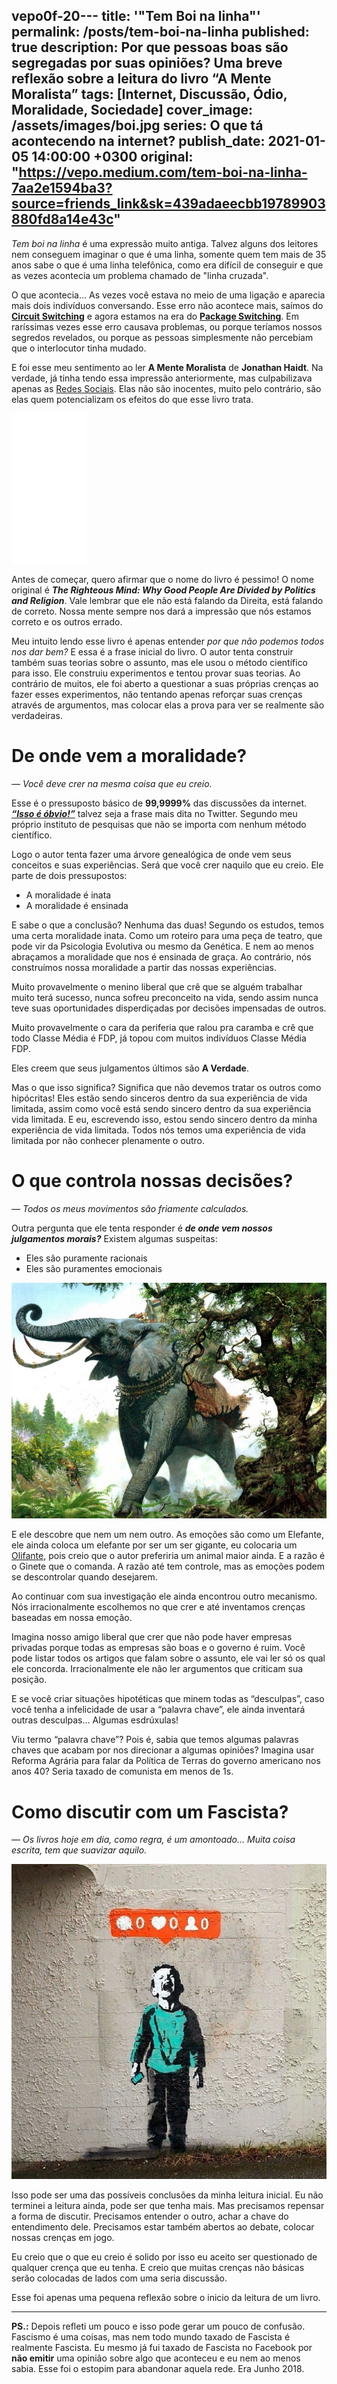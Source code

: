 vepo0f-20---
title: '"Tem Boi na linha"'
permalink: /posts/tem-boi-na-linha
published: true
description: Por que pessoas boas são segregadas por suas opiniões? Uma breve reflexão sobre a leitura do livro “A Mente Moralista”
tags: [Internet, Discussão, Ódio, Moralidade, Sociedade]
cover_image: /assets/images/boi.jpg
series: O que tá acontecendo na internet?
publish_date: 2021-01-05 14:00:00 +0300
original: "https://vepo.medium.com/tem-boi-na-linha-7aa2e1594ba3?source=friends_link&sk=439adaeecbb19789903880fd8a14e43c"
---

_Tem boi na linha_ é uma expressão muito antiga. Talvez alguns dos leitores nem conseguem imaginar o que é uma linha, somente quem tem mais de 35 anos sabe o que é uma linha telefônica, como era difícil de conseguir e que as vezes acontecia um problema chamado de "linha cruzada".

O que acontecia… As vezes você estava no meio de uma ligação e aparecia mais dois indivíduos conversando. Esse erro não acontece mais, saímos do [**Circuit Switching**](https://pt.wikipedia.org/wiki/Comuta%C3%A7%C3%A3o_de_circuitos) e agora estamos na era do [**Package Switching**](https://pt.wikipedia.org/wiki/Comuta%C3%A7%C3%A3o_de_pacotes). Em raríssimas vezes esse erro causava problemas, ou porque teríamos nossos segredos revelados, ou porque as pessoas simplesmente não percebiam que o interlocutor tinha mudado.

E foi esse meu sentimento ao ler **A Mente Moralista** de **Jonathan Haidt**. Na verdade, já tinha tendo essa impressão anteriormente, mas culpabilizava apenas as [Redes Sociais](https://vepo.medium.com/a-rede-social-e-a-democracia-d7cb57439e56?sk=632b90cdfaf95fca160f1cfd84440662). Elas não são inocentes, muito pelo contrário, são elas quem potencializam os efeitos do que esse livro trata.

<iframe style="width:120px;height:240px;" marginwidth="0" marginheight="0" scrolling="no" frameborder="0" src="//ws-na.amazon-adsystem.com/widgets/q?ServiceVersion=20070822&OneJS=1&Operation=GetAdHtml&MarketPlace=BR&source=ss&ref=as_ss_li_til&ad_type=product_link&tracking_id=vepo0f-20&language=pt_BR&marketplace=amazon&region=BR&placement=8550813907&asins=8550813907&linkId=e9508d0dbaf8c4a3fa7b3fd7ecad21fe&show_border=false&link_opens_in_new_window=true"></iframe>

Antes de começar, quero afirmar que o nome do livro é pessimo! O nome original é **_The Righteous Mind: Why Good People Are Divided by Politics and Religion_**. Vale lembrar que ele não está falando da Direita, está falando de correto. Nossa mente sempre nos dará a impressão que nós estamos correto e os outros errado.

Meu intuito lendo esse livro é apenas entender _por que não podemos todos nos dar bem?_ E essa é a frase inicial do livro. O autor tenta construir também suas teorias sobre o assunto, mas ele usou o método científico para isso. Ele construiu experimentos e tentou provar suas teorias. Ao contrário de muitos, ele foi aberto a questionar a suas próprias crenças ao fazer esses experimentos, não tentando apenas reforçar suas crenças através de argumentos, mas colocar elas a prova para ver se realmente são verdadeiras.

# De onde vem a moralidade?

_— Você deve crer na mesma coisa que eu creio._

Esse é o pressuposto básico de **99,9999%** das discussões da internet. [**_“Isso é óbvio!”_**](https://twitter.com/search?q=%22Isso%20%C3%A9%20%C3%B3bvio%22&src=typed_query) talvez seja a frase mais dita no Twitter. Segundo meu próprio instituto de pesquisas que não se importa com nenhum método científico.

Logo o autor tenta fazer uma árvore genealógica de onde vem seus conceitos e suas experiências. Será que você crer naquilo que eu creio. Ele parte de dois pressupostos:

* A moralidade é inata
* A moralidade é ensinada

E sabe o que a conclusão? Nenhuma das duas! Segundo os estudos, temos uma certa moralidade inata. Como um roteiro para uma peça de teatro, que pode vir da Psicologia Evolutiva ou mesmo da Genética. E nem ao menos abraçamos a moralidade que nos é ensinada de graça. Ao contrário, nós construímos nossa moralidade a partir das nossas experiências.

Muito provavelmente o menino liberal que crê que se alguém trabalhar muito terá sucesso, nunca sofreu preconceito na vida, sendo assim nunca teve suas oportunidades disperdiçadas por decisões impensadas de outros.

Muito provavelmente o cara da periferia que ralou pra caramba e crê que todo Classe Média é FDP, já topou com muitos indivíduos Classe Média FDP.

Eles creem que seus julgamentos últimos são **A Verdade**.

Mas o que isso significa? Significa que não devemos tratar os outros como hipócritas! Eles estão sendo sinceros dentro da sua experiência de vida limitada, assim como você está sendo sincero dentro da sua experiência vida limitada. E eu, escrevendo isso, estou sendo sincero dentro da minha experiência de vida limitada. Todos nós temos uma experiência de vida limitada por não conhecer plenamente o outro.

# O que controla nossas decisões?

_— Todos os meus movimentos são friamente calculados._

Outra pergunta que ele tenta responder é **_de onde vem nossos julgamentos morais?_** Existem algumas suspeitas:

* Eles são puramente racionais
* Eles são puramentes emocionais

![Olifante do Senhor dos Anéis](/assets/images/olifante.jpg)

E ele descobre que nem um nem outro. As emoções são como um Elefante, ele ainda coloca um elefante por ser um ser gigante, eu colocaria um [Olifante](http://dicionario.sensagent.com/Olifante%20(Tolkien)/pt-pt/]), pois creio que o autor preferiria um animal maior ainda. E a razão é o Ginete que o comanda. A razão até tem controle, mas as emoções podem se descontrolar quando desejarem.

Ao continuar com sua investigação ele ainda encontrou outro mecanismo. Nós irracionalmente escolhemos no que crer e até inventamos crenças baseadas em nossa emoção.

Imagina nosso amigo liberal que crer que não pode haver empresas privadas porque todas as empresas são boas e o governo é ruim. Você pode listar todos os artigos que falam sobre o assunto, ele vai ler só os qual ele concorda. Irracionalmente ele não ler argumentos que criticam sua posição.

E se você criar situações hipotéticas que minem todas as “desculpas”, caso você tenha a infelicidade de usar a “palavra chave”, ele ainda inventará outras desculpas… Algumas esdrúxulas!

Viu termo “palavra chave”? Pois é, sabia que temos algumas palavras chaves que acabam por nos direcionar a algumas opiniões? Imagina usar Reforma Agrária para falar da Política de Terras do governo americano nos anos 40? Seria taxado de comunista em menos de 1s.

# Como discutir com um Fascista?

_— Os livros hoje em dia, como regra, é um amontoado… Muita coisa escrita, tem que suavizar aquilo._

![Grafite do Bansky](/assets/images/bansky-1.png)

Isso pode ser uma das possíveis conclusões da minha leitura inicial. Eu não terminei a leitura ainda, pode ser que tenha mais. Mas precisamos repensar a forma de discutir. Precisamos entender o outro, achar a chave do entendimento dele. Precisamos estar também abertos ao debate, colocar nossas crenças em jogo.

Eu creio que o que eu creio é solido por isso eu aceito ser questionado de qualquer crença que eu tenha. E creio que muitas crenças não básicas serão colocadas de lados com uma seria discussão.

Esse foi apenas uma pequena reflexão sobre o inicio da leitura de um livro.

---

**PS.:** Depois refleti um pouco e isso pode gerar um pouco de confusão. Fascismo é uma coisas, mas nem todo mundo taxado de Fascista é realmente Fascista. Eu mesmo já fui taxado de Fascista no Facebook por **não emitir** uma opinião sobre algo que aconteceu e eu nem ao menos sabia. Esse foi o estopim para abandonar aquela rede. Era Junho 2018.